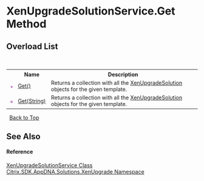# XenUpgradeSolutionService.Get Method 
 


## Overload List
&nbsp;<table><tr><th></th><th>Name</th><th>Description</th></tr><tr><td>![Public method](media/pubmethod.gif "Public method")</td><td><a href="M_Citrix_SDK_AppDNA_Solutions_XenUpgrade_XenUpgradeSolutionService_Get">Get()</a></td><td>
Returns a collection with all the <a href="T_Citrix_SDK_AppDNA_Solutions_XenUpgrade_XenUpgradeSolution">XenUpgradeSolution</a> objects for the given template.</td></tr><tr><td>![Public method](media/pubmethod.gif "Public method")</td><td><a href="M_Citrix_SDK_AppDNA_Solutions_XenUpgrade_XenUpgradeSolutionService_Get_1">Get(String)</a></td><td>
Returns a collection with all the <a href="T_Citrix_SDK_AppDNA_Solutions_XenUpgrade_XenUpgradeSolution">XenUpgradeSolution</a> objects for the given template.</td></tr></table>&nbsp;
<a href="#xenupgradesolutionservice.get-method">Back to Top</a>

## See Also


#### Reference
<a href="T_Citrix_SDK_AppDNA_Solutions_XenUpgrade_XenUpgradeSolutionService">XenUpgradeSolutionService Class</a><br /><a href="N_Citrix_SDK_AppDNA_Solutions_XenUpgrade">Citrix.SDK.AppDNA.Solutions.XenUpgrade Namespace</a><br />